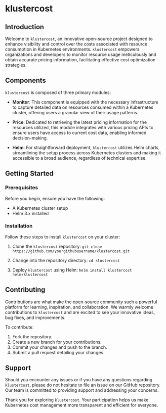 # klustercost

## Introduction

Welcome to `klustercost`, an innovative open-source project designed to enhance visibility and control over the costs associated with resource consumption in Kubernetes environments. `klustercost` empowers organizations and developers to monitor resource usage meticulously and obtain accurate pricing information, facilitating effective cost optimization strategies.

## Components

`klustercost` is composed of three primary modules:

- **Monitor**: This component is equipped with the necessary infrastructure to capture detailed data on resources consumed within a Kubernetes cluster, offering users a granular view of their usage patterns.

- **Price**: Dedicated to retrieving the latest pricing information for the resources utilized, this module integrates with various pricing APIs to ensure users have access to current cost data, enabling informed decision-making.

- **Helm**: For straightforward deployment, `klustercost` utilizes Helm charts, streamlining the setup process across Kubernetes clusters and making it accessible to a broad audience, regardless of technical expertise.

## Getting Started

### Prerequisites

Before you begin, ensure you have the following:

- A Kubernetes cluster setup
- Helm 3.x installed

### Installation

Follow these steps to install `klustercost` on your cluster:

1. Clone the `klustercost` repository: 
`git clone https://github.com/yourgithubusername/klustercost.git`

2. Change into the repository directory: 
`cd klustercost`

3. Deploy `klustercost` using Helm: 
`helm install klustercost helm/klustercost`

## Contributing

Contributions are what make the open-source community such a powerful platform for learning, inspiration, and collaboration. We warmly welcome contributions to `klustercost` and are excited to see your innovative ideas, bug fixes, and improvements.

To contribute:

1. Fork the repository.
2. Create a new branch for your contributions.
3. Commit your changes and push to the branch.
4. Submit a pull request detailing your changes.

## Support

Should you encounter any issues or if you have any questions regarding `klustercost`, please do not hesitate to file an issue on our GitHub repository. Our team is committed to providing support and addressing your concerns.

Thank you for exploring `klustercost`. Your participation helps us make Kubernetes cost management more transparent and efficient for everyone.